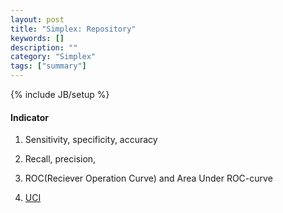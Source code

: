 ```yaml
---
layout: post
title: "Simplex: Repository"
keywords: []
description: ""
category: "Simplex"
tags: ["summary"]
---
```

{% include JB/setup %}

#### Indicator
1. Sensitivity, specificity, accuracy
2. Recall, precision, 
3. ROC(Reciever Operation Curve) and Area Under ROC-curve

1. [UCI](https://archive.ics.uci.edu/ml/index.php)
